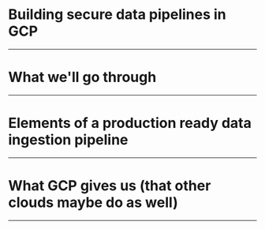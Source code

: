 # Building secure data pipelines in GCP
---
# What we'll go through
---
# Elements of a production ready data ingestion pipeline
---
# What GCP gives us (that other clouds maybe do as well)
---
